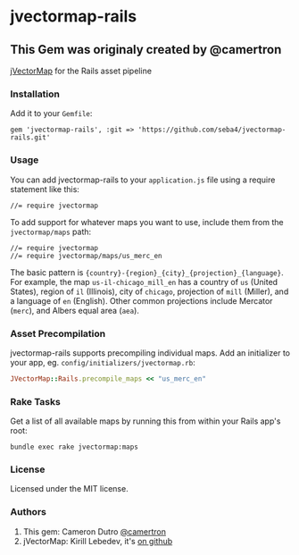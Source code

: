 jvectormap-rails
================

## This Gem was originaly created by @camertron

[jVectorMap](http://jvectormap.com/) for the Rails asset pipeline

### Installation

Add it to your `Gemfile`:
```
gem 'jvectormap-rails', :git => 'https://github.com/seba4/jvectormap-rails.git'
```

### Usage

You can add jvectormap-rails to your `application.js` file using a require statement like this:

```
//= require jvectormap
```

To add support for whatever maps you want to use, include them from the `jvectormap/maps` path:

```
//= require jvectormap
//= require jvectormap/maps/us_merc_en
```

The basic pattern is `{country}-{region}_{city}_{projection}_{language}`.  For example, the map `us-il-chicago_mill_en` has a country of `us` (United States), region of `il` (Illinois), city of `chicago`, projection of `mill` (Miller), and a language of `en` (English).  Other common projections include Mercator (`merc`), and Albers equal area (`aea`).

### Asset Precompilation

jvectormap-rails supports precompiling individual maps.  Add an initializer to your app, eg. `config/initializers/jvectormap.rb`:

```ruby
JVectorMap::Rails.precompile_maps << "us_merc_en"
```

### Rake Tasks

Get a list of all available maps by running this from within your Rails app's root:

```
bundle exec rake jvectormap:maps
```

### License

Licensed under the MIT license.

### Authors

1.  This gem: Cameron Dutro [@camertron](http://twitter.com/camertron)
2.  jVectorMap: Kirill Lebedev, it's [on github](https://github.com/bjornd/jvectormap)
